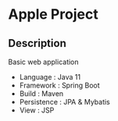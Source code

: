 # Apple Project


## Description
Basic web application

* Language : Java 11
* Framework : Spring Boot
* Build : Maven
* Persistence : JPA & Mybatis
* View : JSP
